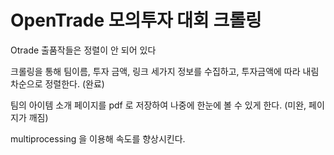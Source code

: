 # OpenTrade 모의투자 대회 크롤링

Otrade 출품작들은 정렬이 안 되어 있다

크롤링을 통해 팀이름, 투자 금액, 링크 세가지 정보를 수집하고, 투자금액에 따라 내림차순으로 정렬한다. (완료)

팀의 아이템 소개 페이지를 pdf 로 저장하여 나중에 한눈에 볼 수 있게 한다. (미완, 페이지가 깨짐)

multiprocessing 을 이용해 속도를 향상시킨다.